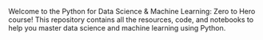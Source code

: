 Welcome to the Python for Data Science & Machine Learning: Zero to Hero course! This repository contains all the resources, code, and notebooks to help you master data science and machine learning using Python.
